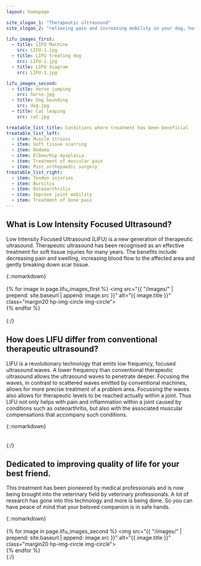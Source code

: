 ```yaml
---
layout: homepage

site_slogan_1: "Therapeutic ultrasound" 
site_slogan_2: "relieving pain and increasing mobility in your dog, horse or cat." 

lifu_images_first:
  - title: LIFU Machine
    src: LIFU-1.jpg
  - title: LIFU treating dog
    src: LIFU-2.jpg
  - title: LIFU diagram
    src: LIFU-3.jpg

lifu_images_second:
  - title: Horse jumping
    src: horse.jpg
  - title: Dog bounding
    src: dog.jpg
  - title: Cat leaping
    src: cat.jpg

treatable_list_title: Conditions where treatment has been beneficial
treatable_list_left:
  - item: Muscle strains
  - item: Soft tissue scarring
  - item: Oedema
  - item: Elbow/Hip dysplasia
  - item: Treatment of muscular pain
  - item: Post orthopaedic surgery
treatable_list_right:
  - item: Tendon injuries
  - item: Bursitis
  - item: Osteoarthritis
  - item: Improve joint mobility
  - item: Treatment of bone pain
---
```




## What is Low Intensity Focused Ultrasound?
Low Intensity Focused Ultrasound (LIFU) is a new generation of therapeutic ultrasound. Therapeutic ultrasound has been recognised as an effective treatment for soft tissue injuries for many years. The benefits include decreasing pain and swelling, increasing blood flow to the affected area and gently breaking down scar tissue.


{::nomarkdown}  
<br />
{% for image in page.lifu_images_first %}
 <img src="{{ "/images/"  | prepend: site.baseurl | append: image.src }}" alt="{{ image.title }}" class="margin20 hp-img-circle img-circle">              
{% endfor %}
<br />
<br />
{:/}  

## How does LIFU differ from conventional therapeutic ultrasound?
LIFU is a revolutionary technology that emits low frequency, focused ultrasound waves. A lower frequency than conventional therapeutic ultrasound allows the ultrasound waves to penetrate deeper. Focusing the waves, in contrast to scattered waves emitted by conventional machines, allows for more precise treatment of a problem area. Focussing the waves also allows for therapeutic levels to be reached actually within a joint. Thus LIFU not only helps with pain and inflammation within a joint caused by conditions such as osteoarthritis, but also with the associated muscular compensations that accompany such conditions.

{::nomarkdown}  
<br />
<br />
{:/}  

## Dedicated to improving quality of life for your best friend.

This treatment has been pioneered by medical professionals and is now being brought into the veterinary field by veterinary professionals. A lot of research has gone into this technology and more is being done. So you can have peace of mind that your beloved companion is in safe hands.

{::nomarkdown}  
<br />
{% for image in page.lifu_images_second %}
 <img src="{{ "/images/"  | prepend: site.baseurl | append: image.src }}" alt="{{ image.title }}" class="margin20 hp-img-circle img-circle">              
{% endfor %}
<br />
{:/}  
